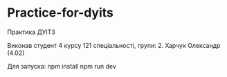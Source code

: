 # Practice-for-dyits
Практика ДУІТЗ

Виконав студент 4 курсу 121 спеціальності, групи: 2. Харчук Олександр (4.02)

Для запуска:
npm install
npm run dev
